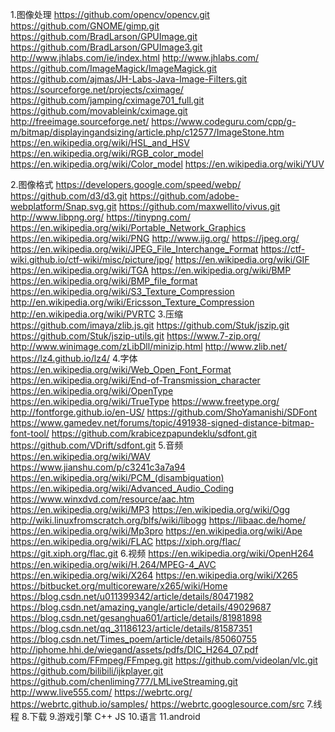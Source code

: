 1.图像处理
	https://github.com/opencv/opencv.git
	https://github.com/GNOME/gimp.git
	https://github.com/BradLarson/GPUImage.git
	https://github.com/BradLarson/GPUImage3.git
	http://www.jhlabs.com/ie/index.html
	http://www.jhlabs.com/
	https://github.com/ImageMagick/ImageMagick.git
	https://github.com/ajmas/JH-Labs-Java-Image-Filters.git
	https://sourceforge.net/projects/cximage/
	https://github.com/jamping/cximage701_full.git
	https://github.com/movableink/cximage.git
	http://freeimage.sourceforge.net/
	https://www.codeguru.com/cpp/g-m/bitmap/displayingandsizing/article.php/c12577/ImageStone.htm
	https://en.wikipedia.org/wiki/HSL_and_HSV
	https://en.wikipedia.org/wiki/RGB_color_model
	https://en.wikipedia.org/wiki/Color_model
	https://en.wikipedia.org/wiki/YUV

	
2.图像格式
	https://developers.google.com/speed/webp/
	https://github.com/d3/d3.git
	https://github.com/adobe-webplatform/Snap.svg.git
	https://github.com/maxwellito/vivus.git
	http://www.libpng.org/
	https://tinypng.com/
	https://en.wikipedia.org/wiki/Portable_Network_Graphics
	https://en.wikipedia.org/wiki/PNG
	http://www.ijg.org/
	https://jpeg.org/
	https://en.wikipedia.org/wiki/JPEG_File_Interchange_Format
	https://ctf-wiki.github.io/ctf-wiki/misc/picture/jpg/
	https://en.wikipedia.org/wiki/GIF
	https://en.wikipedia.org/wiki/TGA
	https://en.wikipedia.org/wiki/BMP
	https://en.wikipedia.org/wiki/BMP_file_format
	https://en.wikipedia.org/wiki/S3_Texture_Compression
	http://en.wikipedia.org/wiki/Ericsson_Texture_Compression
	http://en.wikipedia.org/wiki/PVRTC
3.压缩
	https://github.com/imaya/zlib.js.git
	https://github.com/Stuk/jszip.git
	https://github.com/Stuk/jszip-utils.git
	https://www.7-zip.org/
	http://www.winimage.com/zLibDll/minizip.html
	http://www.zlib.net/
	https://lz4.github.io/lz4/
4.字体
	https://en.wikipedia.org/wiki/Web_Open_Font_Format
	https://en.wikipedia.org/wiki/End-of-Transmission_character
	https://en.wikipedia.org/wiki/OpenType
	https://en.wikipedia.org/wiki/TrueType
	https://www.freetype.org/
	http://fontforge.github.io/en-US/
	https://github.com/ShoYamanishi/SDFont
	https://www.gamedev.net/forums/topic/491938-signed-distance-bitmap-font-tool/
	https://github.com/krabicezpapundeklu/sdfont.git
	https://github.com/VDrift/sdfont.git
5.音频
	https://en.wikipedia.org/wiki/WAV
	https://www.jianshu.com/p/c3241c3a7a94
	https://en.wikipedia.org/wiki/PCM_(disambiguation)
	https://en.wikipedia.org/wiki/Advanced_Audio_Coding
	https://www.winxdvd.com/resource/aac.htm
	https://en.wikipedia.org/wiki/MP3
	https://en.wikipedia.org/wiki/Ogg
	http://wiki.linuxfromscratch.org/blfs/wiki/libogg
	https://libaac.de/home/
	https://en.wikipedia.org/wiki/Mp3pro
	https://en.wikipedia.org/wiki/Ape
	https://en.wikipedia.org/wiki/FLAC
	https://xiph.org/flac/
	https://git.xiph.org/flac.git
6.视频
	https://en.wikipedia.org/wiki/OpenH264
	https://en.wikipedia.org/wiki/H.264/MPEG-4_AVC
	https://en.wikipedia.org/wiki/X264
	https://en.wikipedia.org/wiki/X265
	https://bitbucket.org/multicoreware/x265/wiki/Home
	https://blog.csdn.net/u011399342/article/details/80471982
	https://blog.csdn.net/amazing_yangle/article/details/49029687
	https://blog.csdn.net/gesanghua601/article/details/81981898
	https://blog.csdn.net/qq_31186123/article/details/81587351
	https://blog.csdn.net/Times_poem/article/details/85060755
	http://iphome.hhi.de/wiegand/assets/pdfs/DIC_H264_07.pdf
	https://github.com/FFmpeg/FFmpeg.git
	https://github.com/videolan/vlc.git
	https://github.com/bilibili/ijkplayer.git
	https://github.com/chenliming777/LMLiveStreaming.git
	http://www.live555.com/
	https://webrtc.org/
	https://webrtc.github.io/samples/
	https://webrtc.googlesource.com/src
7.线程
8.下载
9.游戏引擎
	C++
	JS
10.语言
11.android

